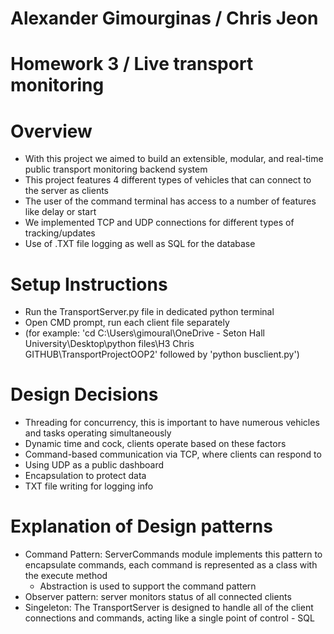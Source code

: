 # Alexander Gimourginas / Chris Jeon
# Homework 3 / Live transport monitoring  

# Overview
- With this project we aimed to build an extensible, modular, and real-time public transport
monitoring backend system
- This project features 4 different types of vehicles that can connect to the server as clients
- The user of the command terminal has access to a number of features like delay or start
- We implemented TCP and UDP connections for different types of tracking/updates
- Use of .TXT file logging as well as SQL for the database 

# Setup Instructions 
- Run the TransportServer.py file in dedicated python terminal
- Open CMD prompt, run each client file separately
- (for example: 'cd C:\Users\gimoural\OneDrive - Seton Hall University\Desktop\python files\H3 Chris GITHUB\TransportProjectOOP2' 
	followed by 'python busclient.py')

# Design Decisions
- Threading for concurrency, this is important to have numerous vehicles 
	and tasks operating simultaneously
- Dynamic time and cock, clients operate based on these factors
- Command-based communication via TCP, where clients can respond to
- Using UDP as a public dashboard
- Encapsulation to protect data
- TXT file writing for logging info

# Explanation of Design patterns 
- Command Pattern: ServerCommands module implements this pattern to encapsulate commands, each command is represented as a class with the execute method
	- Abstraction is used to support the command pattern
- Observer pattern: server monitors status of all connected clients
- Singeleton: The TransportServer is designed to handle all of the client connections and commands, acting like a single point of control
- SQL